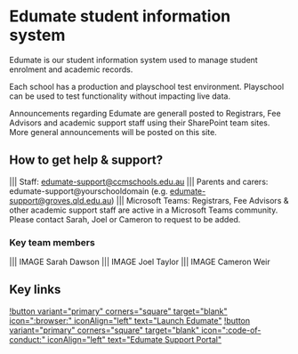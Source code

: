 # Edumate student information system
Edumate is our student information system used to manage student enrolment and academic records.

Each school has a production and playschool test environment. Playschool can be used to test functionality without impacting live data.

Announcements regarding Edumate are generall posted to Registrars, Fee Advisors and academic support staff using their SharePoint team sites.  More general announcements will be posted on this site.

## How to get help & support?
||| Staff:
edumate-support@ccmschools.edu.au
||| Parents and carers:
edumate-support@yourschooldomain
(e.g. edumate-support@groves.qld.edu.au)
||| Microsoft Teams:
Registrars, Fee Advisors & other academic support staff are active in a Microsoft Teams community. Please contact Sarah, Joel or Cameron to request to be added.

### Key team members
||| IMAGE Sarah Dawson
||| IMAGE Joel Taylor
||| IMAGE Cameron Weir

## Key links
[!button variant="primary" corners="square" target="blank" icon=":browser:" iconAlign="left" text="Launch Edumate"](https://staff.ccmschools.app/)
[!button variant="primary" corners="square" target="blank" icon=":code-of-conduct:" iconAlign="left" text="Edumate Support Portal"](https://support.edumate.app/)
